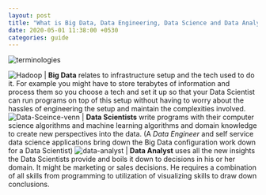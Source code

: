 ```yaml
---
layout: post
title: "What is Big Data, Data Engineering, Data Science and Data Analytics?"
date: 2020-05-01 11:38:00 +0530
categories: guide
---
```


![terminologies](https://user-images.githubusercontent.com/1643802/80787285-bf155d80-8ba3-11ea-88fb-3ccdcef6b68d.jpg)

![Hadoop](https://user-images.githubusercontent.com/1643802/80787276-b9b81300-8ba3-11ea-8997-f9bfec8932e0.png) | **Big Data** relates to infrastructure setup and the tech used to do it. For example you might have to store terabytes of information and process them so you choose a tech and set it up so that your Data Scientist can run programs on top of this setup without having to worry about the hassles of engineering the setup and maintain the complexities involved.
![Data-Sceince-venn](https://user-images.githubusercontent.com/1643802/80787284-be7cc700-8ba3-11ea-8976-a1339c4f3c89.jpg) | **Data Scientists** write programs with their computer science algorithms and machine learning algorithms and domain knowledge to create new perspectives into the data. (A _Data Engineer_ and self service data science applications bring down the Big Data configuration work down for a Data Scientist)
![data-analyst](https://user-images.githubusercontent.com/1643802/80787283-bde43080-8ba3-11ea-9428-82a2b18e3501.jpg) | **Data Analyst** uses all the new insights the Data Scientists provide and boils it down to decisions in his or her domain. It might be marketing or sales decisions. He requires a combination of all skills from programming to utilization of visualizing skills to draw down conclusions.
